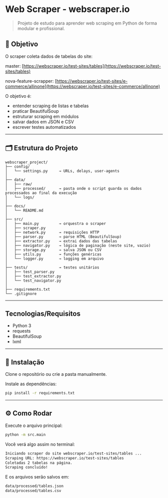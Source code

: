 # Web Scraper - webscraper.io

> Projeto de estudo para aprender web scraping em Python de forma modular e profissional.

## 🎯 Objetivo

O scraper coleta dados de tabelas do site:

master:
[https://webscraper.io/test-sites/tables](https://webscraper.io/test-sites/tables)

nova-feature-scrapper:
[https://webscraper.io/test-sites/e-commerce/allinone](https://webscraper.io/test-sites/e-commerce/allinone)

O objetivo é:
- entender scraping de listas e tabelas
- praticar BeautifulSoup
- estruturar scraping em módulos
- salvar dados em JSON e CSV
- escrever testes automatizados

---

## 🗂️ Estrutura do Projeto

```
webscraper_project/
├── config/
│   └── settings.py     → URLs, delays, user-agents
│
├── data/
│   ├── raw/
│   ├── processed/      → pasta onde o script guarda os dados processados ao final da execução
│   └── logs/
│
├── docs/
│   └── README.md
│
├── src/
│   ├── main.py         → orquestra o scraper
│   ├── scraper.py
│   ├── network.py      → requisições HTTP
│   ├── parser.py       → parse HTML (BeautifulSoup)
│   ├── extractor.py    → extrai dados das tabelas
│   ├── navigator.py    → lógica de paginação (neste site, vazio)
│   ├── storage.py      → salva JSON ou CSV
│   ├── utils.py        → funções genéricas
│   └── logger.py       → logging em arquivo
│
├── tests/              → testes unitários
│   ├── test_parser.py
│   ├── test_extractor.py
│   └── test_navigator.py
│
├── requirements.txt
└── .gitignore
```

---

## Tecnologias/Requisitos

- Python 3
- requests
- BeautifulSoup
- lxml

---

## 🚀 Instalação

Clone o repositório ou crie a pasta manualmente.

Instale as dependências:

```bash
pip install -r requirements.txt
```

---

## ⚙️ Como Rodar

Execute o arquivo principal:
```bash
python -m src.main
```

Você verá algo assim no terminal:

```bash
Iniciando scraper do site webscraper.io/test-sites/tables ...
Scraping URL: https://webscraper.io/test-sites/tables
Coletadas 2 tabelas na página.
Scraping concluído!
```

E os arquivos serão salvos em:

```bash
data/processed/tables.json
data/processed/tables.csv

```
